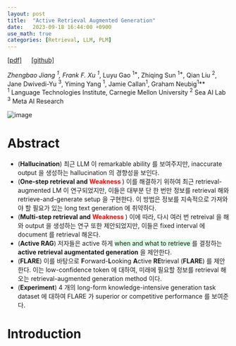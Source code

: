 ```yaml
---
layout: post
title:  "Active Retrieval Augmented Generation"
date:   2023-09-18 16:44:00 +0900
use_math: true
categories: [Retrieval, LLM, PLM]
---
```

[[pdf]](https://arxiv.org/pdf/2305.06983.pdf) &emsp;
[[github]](https://github.com/jzbjyb/FLARE)

**Zhengbao Jiang <sup>1*</sup>, Frank F. Xu <sup>1*</sup>, Luyu Gao <sup>1*</sup>, Zhiqing Sun <sup>1*</sup>,  Qian Liu <sup>2</sup>, Jane Dwivedi-Yu <sup>3</sup>, Yiming Yang <sup>1</sup>, Jamie Callan<sup>1</sup>, Graham Neubig<sup>1</sup>**
<br><sup>1</sup> Language Technologies Institute, Carnegie Mellon University <sup>2</sup> Sea AI Lab <sup>3</sup> Meta AI Research &emsp;

![image](https://github.com/yong1-kim/yong1-kim.github.io/assets/42200027/ef996e6b-21fb-4a80-92ce-c8eca35d26d5)

# Abstract
- (**Hallucination**) 최근 LLM 이 remarkable ability 를 보여주지만, inaccurate output 을 생성하는 hallucination 의 경향성을 보인다.
- (**One-step retrieval and** <span style='color:red;font-weight:bold'> Weakness </span>) 이를 해결하기 위하여 최근 retrieval-augmented LM 이 연구되었지만, 이들은 대부분 단 한 번만 정보를 retrieval 해와 retrieve-and-generate setup 을 구현한다. 이 방법은 정보를 지속적으로 가져와야 할 필요가 있는 long text generation 에 취약하다.
- (**Multi-step retrieval and** <span style='color:red;font-weight:bold'> Weakness </span>) 이에 따라, 다시 여러 번 retreival 을 해와 output 을 생성하는 연구 또한 제안되었지만, 이들은 fixed interval 에 document 를 retrieval 해온다.
- (**Active RAG**) 저자들은 active 하게 <span style='background-color: #dcffe4'> when and what to retrieve </span> 를 결정하는 **active retrieval augmentated generation** 을 제안한다. 
- (**FLARE**) 이를 바탕으로 **F**orward-**L**ooking **A**ctive **RE**trieval (**FLARE**) 를 제안한다. 이는 low-confidence token 에 대하여, 미래에 필요할 정보를 retrieval 해오는 retrieval-augmented generation method 이다.
- (**Experiment**) 4 개의 long-form knowledge-intensive generation task dataset 에 대하여 FLARE 가 superior or competitive performance 를 보여준다.
 
# Introduction
